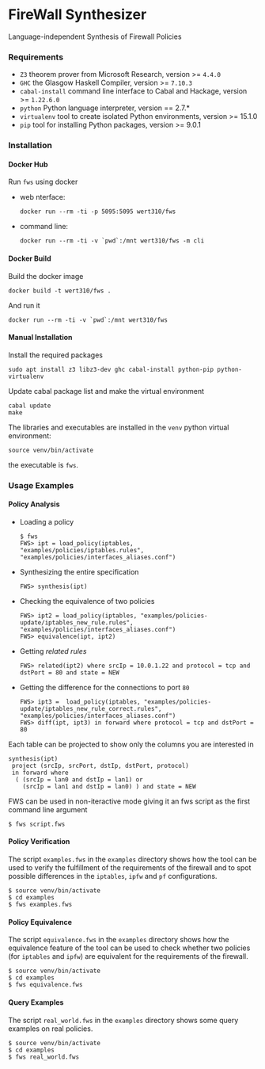 FireWall Synthesizer
=========
Language-independent Synthesis of Firewall Policies

### Requirements
* `Z3` theorem prover from Microsoft Research, version >= `4.4.0`
* `GHC` the Glasgow Haskell Compiler, version >= `7.10.3`
* `cabal-install` command line interface to Cabal and Hackage, version >= `1.22.6.0`
* `python` Python language interpreter, version == 2.7.*
* `virtualenv` tool to create isolated Python environments, version >= 15.1.0
* `pip` tool for installing Python packages, version >= 9.0.1

### Installation

#### Docker Hub
Run `fws` using docker

- web nterface:
  ```
  docker run --rm -ti -p 5095:5095 wert310/fws
  ```
- command line:
  ```
  docker run --rm -ti -v `pwd`:/mnt wert310/fws -m cli
  ```

#### Docker Build
Build the docker image
```
docker build -t wert310/fws .
```
And run it
```
docker run --rm -ti -v `pwd`:/mnt wert310/fws
```

#### Manual Installation
Install the required packages
```
sudo apt install z3 libz3-dev ghc cabal-install python-pip python-virtualenv
```
Update cabal package list and make the virtual environment
```
cabal update
make
```
The libraries and executables are installed in the `venv` python virtual environment:
```
source venv/bin/activate
```

the executable is `fws`.

### Usage Examples
#### Policy Analysis
  * Loading a policy
    ```
    $ fws
    FWS> ipt = load_policy(iptables, "examples/policies/iptables.rules", "examples/policies/interfaces_aliases.conf")
    ```
  * Synthesizing the entire specification
    ```
    FWS> synthesis(ipt)
    ```
  * Checking the equivalence of two policies
    ```
    FWS> ipt2 = load_policy(iptables, "examples/policies-update/iptables_new_rule.rules", "examples/policies/interfaces_aliases.conf")
    FWS> equivalence(ipt, ipt2)
    ```
  * Getting *related rules*
    ```
    FWS> related(ipt2) where srcIp = 10.0.1.22 and protocol = tcp and dstPort = 80 and state = NEW
    ```
  * Getting the difference for the connections to port `80`
    ```
    FWS> ipt3 =  load_policy(iptables, "examples/policies-update/iptables_new_rule_correct.rules", "examples/policies/interfaces_aliases.conf")
    FWS> diff(ipt, ipt3) in forward where protocol = tcp and dstPort = 80
    ```
  
  Each table can be projected to show only the columns you are interested in
  ```
  synthesis(ipt)
   project (srcIp, srcPort, dstIp, dstPort, protocol)
   in forward where
    ( (srcIp = lan0 and dstIp = lan1) or
      (srcIp = lan1 and dstIp = lan0) ) and state = NEW
  ```

  FWS can be used in non-iteractive mode giving it an fws script as the first command line argument
  ```
  $ fws script.fws
  ```

#### Policy Verification
The script `examples.fws` in the `examples` directory shows how the tool
can be used to verify the fulfillment of the requirements of the firewall and
to spot possible differences in the `iptables`, `ipfw` and `pf` configurations.
```
$ source venv/bin/activate
$ cd examples
$ fws examples.fws
```
#### Policy Equivalence
The script `equivalence.fws` in the `examples` directory shows how the equivalence
feature of the tool can be used to check whether two policies (for `iptables` and `ipfw`)
are equivalent for the requirements of the firewall.
```
$ source venv/bin/activate
$ cd examples
$ fws equivalence.fws
```
#### Query Examples
The script `real_world.fws` in the `examples` directory shows some query examples on real
policies.
```
$ source venv/bin/activate
$ cd examples
$ fws real_world.fws
```
